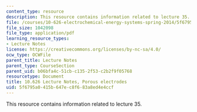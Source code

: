 ```yaml
---
content_type: resource
description: This resource contains information related to lecture 35.
file: /courses/10-626-electrochemical-energy-systems-spring-2014/5f6795a0415b647ec8f683a8ed4e4ccf_MIT10_626S14_S11lec35.pdf
file_size: 1042098
file_type: application/pdf
learning_resource_types:
- Lecture Notes
license: https://creativecommons.org/licenses/by-nc-sa/4.0/
ocw_type: OCWFile
parent_title: Lecture Notes
parent_type: CourseSection
parent_uid: b06bfa4c-51cb-c135-2f53-c2b2f9f05768
resourcetype: Document
title: 10.626 Lecture Notes, Porous electrodes
uid: 5f6795a0-415b-647e-c8f6-83a8ed4e4ccf
---
```

This resource contains information related to lecture 35.